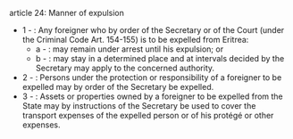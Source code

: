 article 24: Manner of expulsion

<ul>
			<li>1 - : Any foreigner who by order of the Secretary or of the Court (under the Criminal Code Art. 154-155) is to be expelled from Eritrea:<ul>
						<li>a - : may remain under arrest until his expulsion; or<ul>
						</ul></li>						<li>b - : may stay in a determined place and at intervals decided by the Secretary may apply to the concerned authority.<ul>
						</ul></li>			</ul></li>			<li>2 - : Persons under the protection or responsibility of a foreigner to be expelled may by order of the Secretary be expelled.<ul>
			</ul></li>			<li>3 - : Assets or properties owned by a foreigner to be expelled from the State may by instructions of the Secretary be used to cover the transport expenses of the expelled person or of his protégé or other expenses.<ul>
			</ul></li></ul>